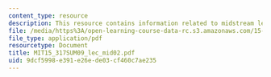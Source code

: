 ```yaml
---
content_type: resource
description: This resource contains information related to midstream leadership session.
file: /media/https%3A/open-learning-course-data-rc.s3.amazonaws.com/15-317-organizational-leadership-and-change-summer-2009/9dcf5998e391e26ede03cf460c7ae235_MIT15_317SUM09_lec_mid02.pdf
file_type: application/pdf
resourcetype: Document
title: MIT15_317SUM09_lec_mid02.pdf
uid: 9dcf5998-e391-e26e-de03-cf460c7ae235
---
```

